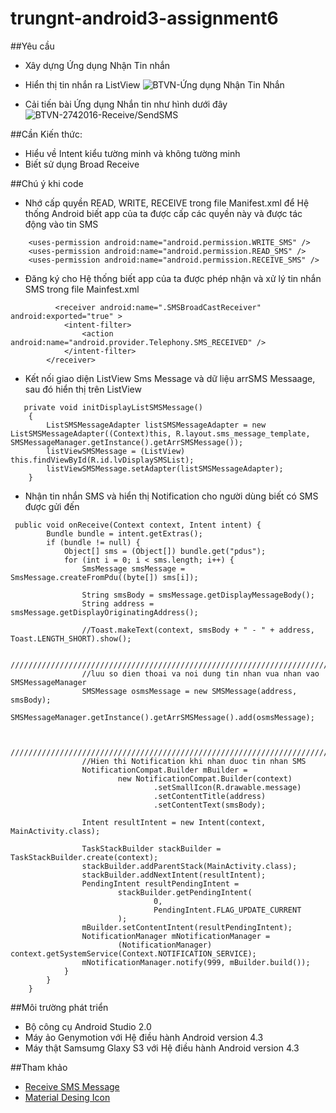 ﻿# trungnt-android3-assignment6
##Yêu cầu
+ Xây dựng Ứng dụng Nhận Tin nhắn 
+ Hiển thị tin nhắn ra ListView
![BTVN-Ứng dụng Nhận Tin Nhắn](http://i477.photobucket.com/albums/rr132/trungepu/BTVN-2442016-HungTD-Teacher-Message_zpst4hsxmh9.jpg) 

+ Cải tiến bài Ứng dụng Nhắn tin như hình dưới đây
![BTVN-2742016-Receive/SendSMS](http://i477.photobucket.com/albums/rr132/trungepu/BTVN-242016-Receive-SendSMS_zpsvnsoforl.jpg)

##Cần Kiến thức:
+ Hiểu về Intent kiểu tường minh và không tường minh
+ Biết sử dụng Broad Receive 

##Chú ý khi code
+ Nhớ cấp quyền READ, WRITE, RECEIVE trong file Manifest.xml để Hệ thống Android biết app của ta được cấp các quyền này và được tác động vào tin SMS
```
    <uses-permission android:name="android.permission.WRITE_SMS" />
    <uses-permission android:name="android.permission.READ_SMS" />
    <uses-permission android:name="android.permission.RECEIVE_SMS" />
```

+ Đăng ký cho Hệ thống biết app của ta được phép nhận và xử lý tin nhắn SMS trong file Mainfest.xml
```
          <receiver android:name=".SMSBroadCastReceiver" android:exported="true" >
            <intent-filter>
                <action android:name="android.provider.Telephony.SMS_RECEIVED" />
            </intent-filter>
        </receiver>
```

+  Kết nối giao diện ListView Sms Message và dữ liệu arrSMS Messaage, sau đó hiển thị trên ListView 
```
   private void initDisplayListSMSMessage()
    {
        ListSMSMessageAdapter listSMSMessageAdapter = new ListSMSMessageAdapter((Context)this, R.layout.sms_message_template, SMSMessageManager.getInstance().getArrSMSMessage());
        listViewSMSMessage = (ListView) this.findViewById(R.id.lvDisplaySMSList);
        listViewSMSMessage.setAdapter(listSMSMessageAdapter);
    }

```

+ Nhận tin nhắn SMS và hiển thị Notification cho người dùng biết có SMS được gửi đến
```
 public void onReceive(Context context, Intent intent) {
        Bundle bundle = intent.getExtras();
        if (bundle != null) {
            Object[] sms = (Object[]) bundle.get("pdus");
            for (int i = 0; i < sms.length; i++) {
                SmsMessage smsMessage = SmsMessage.createFromPdu((byte[]) sms[i]);

                String smsBody = smsMessage.getDisplayMessageBody();
                String address = smsMessage.getDisplayOriginatingAddress();

                //Toast.makeText(context, smsBody + " - " + address, Toast.LENGTH_SHORT).show();

                //////////////////////////////////////////////////////////////////////////////////
                //luu so dien thoai va noi dung tin nhan vua nhan vao SMSMessageManager
                SMSMessage osmsMessage = new SMSMessage(address, smsBody);
                SMSMessageManager.getInstance().getArrSMSMessage().add(osmsMessage);


                ///////////////////////////////////////////////////////////////////////////////////
                //Hien thi Notification khi nhan duoc tin nhan SMS
                NotificationCompat.Builder mBuilder =
                        new NotificationCompat.Builder(context)
                                .setSmallIcon(R.drawable.message)
                                .setContentTitle(address)
                                .setContentText(smsBody);

                Intent resultIntent = new Intent(context, MainActivity.class);

                TaskStackBuilder stackBuilder = TaskStackBuilder.create(context);
                stackBuilder.addParentStack(MainActivity.class);
                stackBuilder.addNextIntent(resultIntent);
                PendingIntent resultPendingIntent =
                        stackBuilder.getPendingIntent(
                                0,
                                PendingIntent.FLAG_UPDATE_CURRENT
                        );
                mBuilder.setContentIntent(resultPendingIntent);
                NotificationManager mNotificationManager =
                        (NotificationManager) context.getSystemService(Context.NOTIFICATION_SERVICE);
                mNotificationManager.notify(999, mBuilder.build());
            }
        }
    }
```

##Môi trường phát triển
+ Bộ công cụ Android Studio 2.0
+ Máy ảo Genymotion với Hệ điều hành Android version 4.3
+ Máy thật Samsumg Glaxy S3 với Hệ điều hành Android version 4.3

##Tham khảo
+ [Receive SMS Message](http://javapapers.com/android/android-receive-sms-tutorial/)
+ [Material Desing Icon](https://materialdesignicons.com/)
